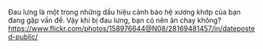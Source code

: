 Đau lưng là một trong những dấu hiệu cảnh báo hệ xương khớp của bạn đang gặp vấn đề. Vậy khi bị đau lưng, bạn có nên ăn chay không? 
https://www.flickr.com/photos/158976644@N08/28169481457/in/dateposted-public/
